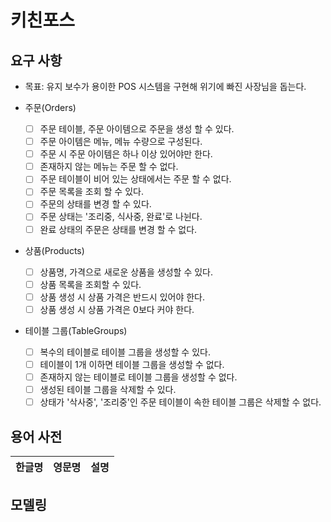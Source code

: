 # 키친포스

## 요구 사항
- 목표: 유지 보수가 용이한 POS 시스템을 구현해 위기에 빠진 사장님을 돕는다.

- 주문(Orders)
    - [ ] 주문 테이블, 주문 아이템으로 주문을 생성 할 수 있다.
    - [ ] 주문 아이템은 메뉴, 메뉴 수량으로 구성된다.
    - [ ] 주문 시 주문 아이템은 하나 이상 있어야만 한다.
    - [ ] 존재하지 않는 메뉴는 주문 할 수 없다.
    - [ ] 주문 테이블이 비어 있는 상태에서는 주문 할 수 없다.
    - [ ] 주문 목록을 조회 할 수 있다.
    - [ ] 주문의 상태를 변경 할 수 있다.
    - [ ] 주문 상태는 '조리중, 식사중, 완료'로 나뉜다.
    - [ ] 완료 상태의 주문은 상태를 변경 할 수 없다.
    
- 상품(Products)
    - [ ] 상품명, 가격으로 새로운 상품을 생성할 수 있다.
    - [ ] 상품 목록을 조회할 수 있다.
    - [ ] 상품 생성 시 상품 가격은 반드시 있어야 한다.
    - [ ] 상품 생성 시 상품 가격은 0보다 커야 한다.

- 테이블 그룹(TableGroups)
    - [ ] 복수의 테이블로 테이블 그룹을 생성할 수 있다.
    - [ ] 테이블이 1개 이하면 테이블 그룹을 생성할 수 없다.
    - [ ] 존재하지 않는 테이블로 테이블 그룹을 생성할 수 없다.
    - [ ] 생성된 테이블 그룹을 삭제할 수 있다.
    - [ ] 상태가 '삭사중', '조리중'인 주문 테이블이 속한 테이블 그룹은 삭제할 수 없다.

## 용어 사전

| 한글명 | 영문명 | 설명 |
| --- | --- | --- |

## 모델링
